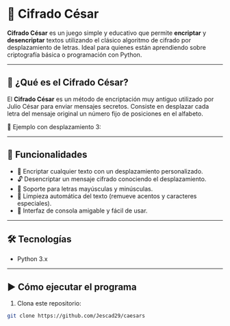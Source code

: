 # 🔐 Cifrado César

**Cifrado César** es un juego simple y educativo que permite **encriptar** y **desencriptar** textos utilizando el clásico algoritmo de cifrado por desplazamiento de letras. Ideal para quienes están aprendiendo sobre criptografía básica o programación con Python.

---

## 🧠 ¿Qué es el Cifrado César?

El **Cifrado César** es un método de encriptación muy antiguo utilizado por Julio César para enviar mensajes secretos. Consiste en desplazar cada letra del mensaje original un número fijo de posiciones en el alfabeto.

📌 Ejemplo con desplazamiento 3:

---

## 🚀 Funcionalidades

- 🔡 Encriptar cualquier texto con un desplazamiento personalizado.
- 🔓 Desencriptar un mensaje cifrado conociendo el desplazamiento.
- 📜 Soporte para letras mayúsculas y minúsculas.
- 🧼 Limpieza automática del texto (remueve acentos y caracteres especiales).
- 💬 Interfaz de consola amigable y fácil de usar.

---

## 🛠️ Tecnologías

- Python 3.x

---

## ▶️ Cómo ejecutar el programa

1. Clona este repositorio:

```bash
git clone https://github.com/Jescad29/caesars
```
